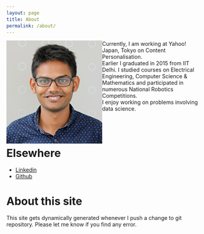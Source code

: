 ```yaml
---
layout: page
title: About
permalink: /about/
---
```


<p>
<img src="/images/profile.png" alt="me" width="250" align="left"> </img>

Currently, I am working at Yahoo! Japan, Tokyo on Content Personalisation.
<br>
Earlier I graduated in 2015
from IIT Delhi.
I studied courses on Electrical Engineering, Computer Science &
Mathematics and participated in numerous National Robotics Competitions.
<br>
I enjoy working on problems involving data science. 
<br><br>
<br><br>
</p>



Elsewhere
==============
+ [Linkedin](https://www.linkedin.com/in/mohitleo)
+ [Github](https://github.com/mohi)

About this site
===============
This site gets dynamically generated whenever I push a change to git
repository. Please let me know if you find any error. 
